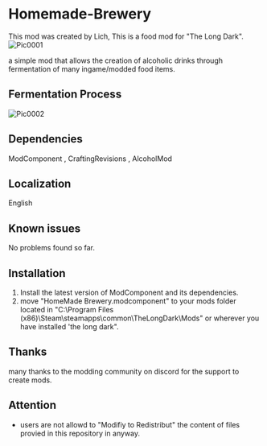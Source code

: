 # Homemade-Brewery

This mod was created by Lich, This is a food mod for "The Long Dark".
![Pic0001](https://github.com/user-attachments/assets/5ca41003-3fc7-4973-8106-ed8a685d3e97)

a simple mod that allows the creation of alcoholic drinks through fermentation of many ingame/modded food items.

## Fermentation Process
![Pic0002](https://github.com/user-attachments/assets/505bc7a2-14e4-475f-8c73-79f0ba27a7dc)

## Dependencies
ModComponent , CraftingRevisions , AlcoholMod

## Localization
English 
## Known issues
No problems found so far.
## Installation
1. Install the latest version of ModComponent and its dependencies.
2. move "HomeMade Brewery.modcomponent" to your mods folder located in "C:\Program Files (x86)\Steam\steamapps\common\TheLongDark\Mods" or wherever you have installed 'the long dark".
## Thanks
many thanks to the modding community on discord for the support to create mods.

## Attention
- users are not allowd to "Modifiy to Redistribut" the content of files provied in this repository in anyway.
